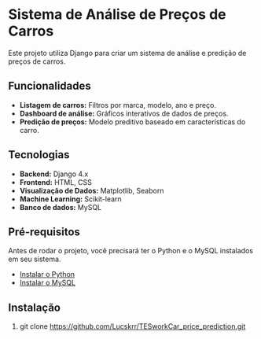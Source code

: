 # Sistema de Análise de Preços de Carros

Este projeto utiliza Django para criar um sistema de análise e predição de preços de carros.

## Funcionalidades

- **Listagem de carros:** Filtros por marca, modelo, ano e preço.
- **Dashboard de análise:** Gráficos interativos de dados de preços.
- **Predição de preços:** Modelo preditivo baseado em características do carro.

## Tecnologias

- **Backend:** Django 4.x
- **Frontend:** HTML, CSS
- **Visualização de Dados:** Matplotlib, Seaborn
- **Machine Learning:** Scikit-learn
- **Banco de dados:** MySQL

## Pré-requisitos

Antes de rodar o projeto, você precisará ter o Python e o MySQL instalados em seu sistema.

- [Instalar o Python](https://www.python.org/downloads/)
- [Instalar o MySQL](https://dev.mysql.com/downloads/installer/)

## Instalação

1. git clone https://github.com/Lucskrr/TESworkCar_price_prediction.git
